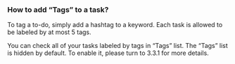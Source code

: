 ### How to add “Tags” to a task?
To tag a to-do, simply add a hashtag to a keyword. Each task is allowed to be labeled by at most 5 tags.

You can check all of your tasks labeled by tags in “Tags” list. The “Tags” list is hidden by default. To enable it, please turn to 3.3.1 for more details. 

